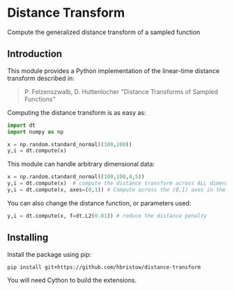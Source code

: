 Distance Transform
==================

Compute the generalized distance transform of a sampled function

Introduction
------------

This module provides a Python implementation of the linear-time distance transform described in:

  > P. Felzenszwalb, D. Huttenlocher "Distance Transforms of Sampled Functions"

Computing the distance transform is as easy as:

```python
import dt
import numpy as np

x = np.random.standard_normal((100,100))
y,i = dt.compute(x)
```

  This module can handle arbitrary dimensional data:

```python
x = np.random.standard_normal((100,100,4,5))
y,i = dt.compute(x)  # compute the distance transform across ALL dimensions
y,i = dt.compute(x, axes=(0,1)) # Compute across the (0,1) axes in the tensor
```

You can also change the distance function, or parameters used:

```python
y,i = dt.compute(x, f=dt.L2(0.01)) # reduce the distance penalty
```

Installing
----------

Install the package using pip:

    pip install git+https://github.com/hbristow/distance-transform

You will need Cython to build the extensions.
